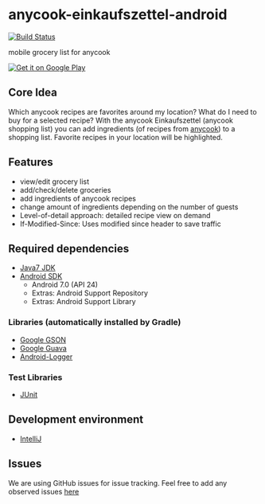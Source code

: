anycook-einkaufszettel-android
===========
[![Build Status](https://jenkins.gesundkrank.de/job/anycook/job/anycook-einkaufszettel-android/job/master/badge/icon)](https://jenkins.gesundkrank.de/job/anycook/job/anycook-einkaufszettel-android/job/master/)

mobile grocery list for anycook

[![Get it on Google Play](http://developer.android.com/images/brand/en_generic_rgb_wo_45.png)](https://play.google.com/store/apps/details?id=de.anycook.einkaufszettel)

## Core Idea

Which anycook recipes are favorites around my location?
What do I need to buy for a selected recipe?
With the anycook Einkaufszettel (anycook shopping list) you can add ingredients (of recipes from [anycook](anycook.de)) to a shopping list. Favorite recipes in your location will be highlighted.

## Features

- view/edit grocery list
- add/check/delete groceries
- add ingredients of anycook recipes
- change amount of ingredients depending on the number of guests
- Level-of-detail approach: detailed recipe view on demand
- If-Modified-Since: Uses modified since header to save traffic

## Required dependencies
- [Java7 JDK](http://www.oracle.com/technetwork/java/javase/downloads/jdk7-downloads-1880260.html)
- [Android SDK](https://developer.android.com/sdk/index.html)
  - Android 7.0 (API 24)
  - Extras: Android Support Repository
  - Extras: Android Support Library

### Libraries (automatically installed by Gradle) 
- [Google GSON](https://github.com/google/gson)
- [Google Guava](https://github.com/google/guava)
- [Android-Logger](http://noveogroup.github.io/android-logger/)

### Test Libraries
- [JUnit](http://junit.org)

## Development environment
- [IntelliJ](https://www.jetbrains.com/idea/)

## Issues
We are using GitHub issues for issue tracking. Feel free to add any observed issues [here](https://github.com/anycook/anycook-einkaufszettel-android/issues)
